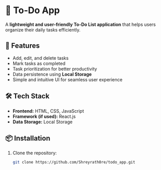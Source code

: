 # 📝 To-Do App  

A **lightweight and user-friendly To-Do List application** that helps users organize their daily tasks efficiently.  

## 🚀 Features  
- Add, edit, and delete tasks  
- Mark tasks as completed  
- Task prioritization for better productivity  
- Data persistence using **Local Storage**  
- Simple and intuitive UI for seamless user experience  

## 🛠️ Tech Stack  
- **Frontend:** HTML, CSS, JavaScript  
- **Framework (if used):** React.js  
- **Data Storage:** Local Storage   

## 📦 Installation  
1. Clone the repository:  
   ```sh
   git clone https://github.com/Shreyrath0re/todo_app.git
